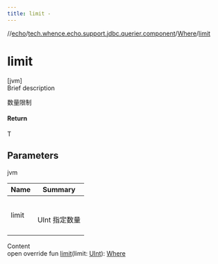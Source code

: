 ```yaml
---
title: limit -
---
```

//[echo](../../index.md)/[tech.whence.echo.support.jdbc.querier.component](../index.md)/[Where](index.md)/[limit](limit.md)



# limit  
[jvm]  
Brief description  


数量限制



#### Return  


T



## Parameters  
  
jvm  
  
|  Name|  Summary| 
|---|---|
| limit| <br><br>UInt 指定数量<br><br>
  
  
Content  
open override fun [limit](limit.md)(limit: [UInt](https://kotlinlang.org/api/latest/jvm/stdlib/kotlin/-u-int/index.html)): [Where](index.md)  



